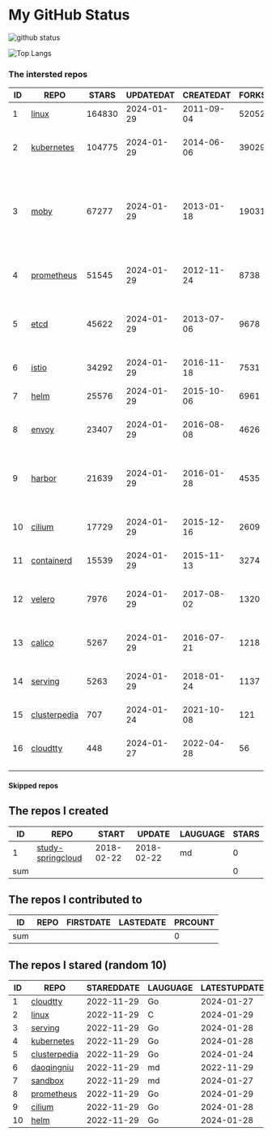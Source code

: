 # My GitHub Status

<img src="https://github-readme-stats-1.yihong0618.vercel.app/api?username=daoqingniu&show_icons=true&&&hide_title=true&count_private=true" alt="github status" />

![Top Langs](https://github-readme-stats-1.yihong0618.vercel.app/api/top-langs/?username=daoqingniu&layout=compact)

<!--START_SECTION:github_repos-->
### The intersted repos
| ID |                              REPO                               | STARS  | UPDATEDAT  | CREATEDAT  | FORKSCOUNT |                                                DESCRIPTIONS                                                |
|----|-----------------------------------------------------------------|--------|------------|------------|------------|------------------------------------------------------------------------------------------------------------|
|  1 | [linux](https://github.com/torvalds/linux)                      | 164830 | 2024-01-29 | 2011-09-04 |      52052 | Linux kernel source tree                                                                                   |
|  2 | [kubernetes](https://github.com/kubernetes/kubernetes)          | 104775 | 2024-01-29 | 2014-06-06 |      39029 | Production-Grade Container Scheduling and Management                                                       |
|  3 | [moby](https://github.com/moby/moby)                            |  67277 | 2024-01-29 | 2013-01-18 |      19031 | The Moby Project - a collaborative project for the container ecosystem to assemble container-based systems |
|  4 | [prometheus](https://github.com/prometheus/prometheus)          |  51545 | 2024-01-29 | 2012-11-24 |       8738 | The Prometheus monitoring system and time series database.                                                 |
|  5 | [etcd](https://github.com/etcd-io/etcd)                         |  45622 | 2024-01-29 | 2013-07-06 |       9678 | Distributed reliable key-value store for the most critical data of a distributed system                    |
|  6 | [istio](https://github.com/istio/istio)                         |  34292 | 2024-01-29 | 2016-11-18 |       7531 | Connect, secure, control, and observe services.                                                            |
|  7 | [helm](https://github.com/helm/helm)                            |  25576 | 2024-01-29 | 2015-10-06 |       6961 | The Kubernetes Package Manager                                                                             |
|  8 | [envoy](https://github.com/envoyproxy/envoy)                    |  23407 | 2024-01-29 | 2016-08-08 |       4626 | Cloud-native high-performance edge/middle/service proxy                                                    |
|  9 | [harbor](https://github.com/goharbor/harbor)                    |  21639 | 2024-01-29 | 2016-01-28 |       4535 | An open source trusted cloud native registry project that stores, signs, and scans content.                |
| 10 | [cilium](https://github.com/cilium/cilium)                      |  17729 | 2024-01-29 | 2015-12-16 |       2609 | eBPF-based Networking, Security, and Observability                                                         |
| 11 | [containerd](https://github.com/containerd/containerd)          |  15539 | 2024-01-29 | 2015-11-13 |       3274 | An open and reliable container runtime                                                                     |
| 12 | [velero](https://github.com/vmware-tanzu/velero)                |   7976 | 2024-01-29 | 2017-08-02 |       1320 | Backup and migrate Kubernetes applications and their persistent volumes                                    |
| 13 | [calico](https://github.com/projectcalico/calico)               |   5267 | 2024-01-29 | 2016-07-21 |       1218 | Cloud native networking and network security                                                               |
| 14 | [serving](https://github.com/knative/serving)                   |   5263 | 2024-01-29 | 2018-01-24 |       1137 | Kubernetes-based, scale-to-zero, request-driven compute                                                    |
| 15 | [clusterpedia](https://github.com/clusterpedia-io/clusterpedia) |    707 | 2024-01-24 | 2021-10-08 |        121 | The Encyclopedia of Kubernetes clusters                                                                    |
| 16 | [cloudtty](https://github.com/cloudtty/cloudtty)                |    448 | 2024-01-27 | 2022-04-28 |         56 | A Friendly Kubernetes CloudShell (Web Terminal) !                                                          |



#### Skipped repos
<!--END_SECTION:github_repos-->

<!--START_SECTION:my_github-->
## The repos I created
| ID  |                                 REPO                                 |   START    |   UPDATE   | LAUGUAGE | STARS |
|-----|----------------------------------------------------------------------|------------|------------|----------|-------|
|   1 | [study-springcloud](https://github.com/daoqingniu/study-springcloud) | 2018-02-22 | 2018-02-22 | md       |     0 |
| sum |                                                                      |            |            |          |     0 |

## The repos I contributed to
| ID  | REPO | FIRSTDATE | LASTEDATE | PRCOUNT |
|-----|------|-----------|-----------|---------|
| sum |      |           |           |       0 |

## The repos I stared (random 10)
| ID |                              REPO                               | STAREDDATE | LAUGUAGE | LATESTUPDATE |
|----|-----------------------------------------------------------------|------------|----------|--------------|
|  1 | [cloudtty](https://github.com/cloudtty/cloudtty)                | 2022-11-29 | Go       | 2024-01-27   |
|  2 | [linux](https://github.com/torvalds/linux)                      | 2022-11-29 | C        | 2024-01-29   |
|  3 | [serving](https://github.com/knative/serving)                   | 2022-11-29 | Go       | 2024-01-28   |
|  4 | [kubernetes](https://github.com/kubernetes/kubernetes)          | 2022-11-29 | Go       | 2024-01-28   |
|  5 | [clusterpedia](https://github.com/clusterpedia-io/clusterpedia) | 2022-11-29 | Go       | 2024-01-24   |
|  6 | [daoqingniu](https://github.com/daoqingniu/daoqingniu)          | 2022-11-29 | md       | 2022-11-29   |
|  7 | [sandbox](https://github.com/cncf/sandbox)                      | 2022-11-29 | md       | 2024-01-27   |
|  8 | [prometheus](https://github.com/prometheus/prometheus)          | 2022-11-29 | Go       | 2024-01-29   |
|  9 | [cilium](https://github.com/cilium/cilium)                      | 2022-11-29 | Go       | 2024-01-28   |
| 10 | [helm](https://github.com/helm/helm)                            | 2022-11-29 | Go       | 2024-01-28   |

<!--END_SECTION:my_github-->
